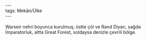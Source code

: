 ---<br>tags: Mekân/Ülke<br>---<br><br>Warseir nehri boyunca kurulmuş; üstte çöl ve Rand Diyarı, sağda İmparatorluk, altta Great Forest, soldaysa denizle çevrili bölge.